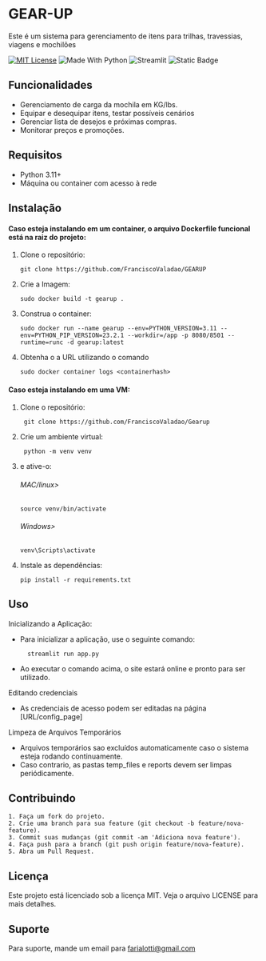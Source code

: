 # GEAR-UP

Este é um sistema para gerenciamento de itens para trilhas, travessias, viagens e mochilões

[![MIT License](https://img.shields.io/badge/License-MIT-green.svg)](https://choosealicense.com/licenses/mit/) ![Made With Python](https://img.shields.io/badge/Made%20with%20-%20Python%203%20-%20blue?style=flat) ![Streamlit](https://img.shields.io/badge/Framework%20-%20Streamlit%20-%20orange) ![Static Badge](https://img.shields.io/badge/Mantained%20-%20No%20-%20green?style=flat)

## Funcionalidades
- Gerenciamento de carga da mochila em KG/lbs.
- Equipar e desequipar itens, testar possíveis cenários
- Gerenciar lista de desejos e próximas compras.
- Monitorar preços e promoções.

## Requisitos
- Python 3.11+
- Máquina ou container com acesso à rede

## Instalação
#### Caso esteja instalando em um container, o arquivo Dockerfile funcional está na raiz do projeto:
1. Clone o repositório:

       git clone https://github.com/FranciscoValadao/GEARUP
1. Crie a Imagem:

       sudo docker build -t gearup .
3. Construa o container:

       sudo docker run --name gearup --env=PYTHON_VERSION=3.11 --env=PYTHON_PIP_VERSION=23.2.1 --workdir=/app -p 8080/8501 --runtime=runc -d gearup:latest
4. Obtenha o a URL utilizando o comando

       sudo docker container logs <containerhash>

#### Caso esteja instalando em uma VM:
1. Clone o repositório:

        git clone https://github.com/FranciscoValadao/Gearup

2. Crie um ambiente virtual:

        python -m venv venv
3. e ative-o:
   ###### MAC/linux>
       source venv/bin/activate
   ###### Windows>
       venv\Scripts\activate

4. Instale as dependências:

       pip install -r requirements.txt


## Uso
Inicializando a Aplicação:
- Para inicializar a aplicação, use o seguinte comando:

        streamlit run app.py
- Ao executar o comando acima, o site estará online e pronto para ser utilizado.

Editando credenciais

- As credenciais de acesso podem ser editadas na página [URL/config_page]

Limpeza de Arquivos Temporários
- Arquivos temporários sao excluídos automaticamente caso o sistema esteja rodando continuamente.
- Caso contrario, as pastas temp_files e reports devem ser limpas periódicamente.

## Contribuindo

    1. Faça um fork do projeto.
    2. Crie uma branch para sua feature (git checkout -b feature/nova-feature).
    3. Commit suas mudanças (git commit -am 'Adiciona nova feature').
    4. Faça push para a branch (git push origin feature/nova-feature).
    5. Abra um Pull Request.

## Licença
Este projeto está licenciado sob a licença MIT. Veja o arquivo LICENSE para mais detalhes.

## Suporte
Para suporte, mande um email para farialotti@gmail.com

